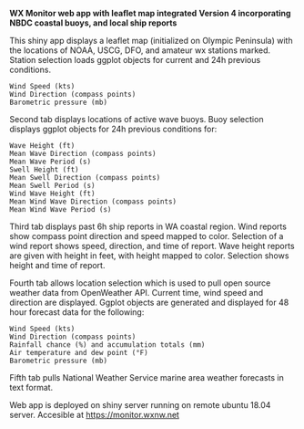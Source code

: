 **WX Monitor web app with leaflet map integrated**
**Version 4 incorporating NBDC coastal buoys, and local ship reports**

  This shiny app displays a leaflet map (initialized on Olympic Peninsula) with the locations of NOAA, USCG, DFO, and amateur wx stations marked.
  Station selection loads ggplot objects for current and 24h previous conditions.
  
    Wind Speed (kts)
    Wind Direction (compass points)
    Barometric pressure (mb)
  
  
  Second tab displays locations of active wave buoys. Buoy selection displays ggplot objects for 24h previous conditions for:
  
    Wave Height (ft)
    Mean Wave Direction (compass points)
    Mean Wave Period (s)
    Swell Height (ft)
    Mean Swell Direction (compass points)
    Mean Swell Period (s)
    Wind Wave Height (ft)
    Mean Wind Wave Direction (compass points)
    Mean Wind Wave Period (s)
    
    
  Third tab displays past 6h ship reports in WA coastal region. Wind reports show compass point direction and speed mapped to color. Selection of a wind report shows speed, direction, and time of report. Wave height reports are given with height in feet, with height mapped to color. Selection shows height and time of report.
  
  
  Fourth tab allows location selection which is used to pull open source weather data from OpenWeather API.
  Current time, wind speed and direction are displayed. 
  Ggplot objects are generated and displayed for 48 hour forecast data for the following:
  
    Wind Speed (kts)
    Wind Direction (compass points)
    Rainfall chance (%) and accumulation totals (mm)
    Air temperature and dew point (°F)
    Barometric pressure (mb)
   
  
  Fifth tab pulls National Weather Service marine area weather forecasts in text format.
  
  Web app is deployed on shiny server running on remote ubuntu 18.04 server. 
  Accesible at https://monitor.wxnw.net

